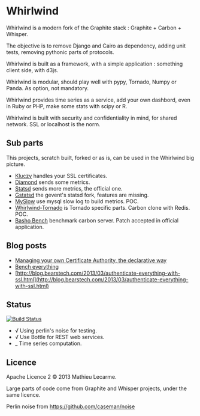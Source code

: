 Whirlwind
=========

Whirlwind is a modern fork of the Graphite stack : Graphite + Carbon + Whisper.

The objective is to remove Django and Cairo as dependency, adding unit tests, removing pythonic parts of protocols.

Whirlwind is built as a framework, with a simple application : something client side, with d3js.

Whirlwind is modular, should play well with pypy, Tornado, Numpy or Panda. As option, not mandatory.

Whirlwind provides time series as a service, add your own dashbord, even in Ruby or PHP, make some stats with scipy or R.

Whirlwind is built with security and confidentiality in mind, for shared network.
SSL or localhost is the norm.

Sub parts
---------

This projects, scratch built, forked or as is, can be used in the Whirlwind big picture.

 * [Kluczy](https://github.com/bearstech/kluczy) handles your SSL certificates.
 * [Diamond](https://github.com/bearstech/Diamond) sends some metrics.
 * [Statsd](https://github.com/bearstech/statsd) sends more metrics, the official one.
 * [Gstatsd](https://github.com/bearstech/gstatsd) the gevent's statsd fork, features are missing.
 * [MySlow](https://github.com/bearstech/myslow) use mysql slow log to build metrics. POC.
 * [Whirlwind-Tornado](https://github.com/bearstech/whirlwind-tornado) is Tornado specific parts. Carbon clone with Redis. POC.
 * [Basho Bench](https://github.com/bearstech/basho_bench) benchmark carbon server. Patch accepted in official application.

Blog posts
----------

 * [Managing your own Certificate Authority, the declarative way](http://blog.bearstech.com/2013/11/managing-your-own-certificate-authority-the-declarative-way.html)
 * [Bench everything](http://blog.bearstech.com/2013/05/bench-everything.html)
 * [http://blog.bearstech.com/2013/03/authenticate-everything-with-ssl.html](http://blog.bearstech.com/2013/03/authenticate-everything-with-ssl.html)

Status
------

[![Build Status](https://travis-ci.org/bearstech/whirlwind.png?branch=master)](https://travis-ci.org/bearstech/whirlwind)
 * √ Using perlin's noise for testing.
 * √ Use Bottle for REST web services.
 * _ Time series computation.

Licence
-------

Apache Licence 2 © 2013 Mathieu Lecarme.

Large parts of code come from Graphite and Whisper projects,
under the same licence.

Perlin noise from https://github.com/caseman/noise

